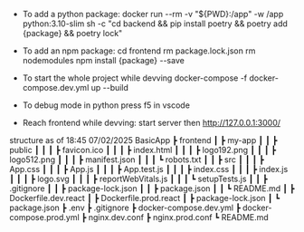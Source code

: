 - To add a python package:
docker run --rm -v "${PWD}:/app" -w /app python:3.10-slim sh -c "cd backend && pip install poetry && poetry add {package} && poetry lock"

- To add an npm package:
cd frontend
rm package.lock.json
rm nodemodules
npm install {package} --save

- To start the whole project while devving
docker-compose -f docker-compose.dev.yml up --build

- To debug mode in python
press f5 in vscode

- Reach frontend while devving:
start server then http://127.0.0.1:3000/

structure as of 18:45 07/02/2025
BasicApp
 ┣ frontend
 ┃ ┣ my-app
 ┃ ┃ ┣ public
 ┃ ┃ ┃ ┣ favicon.ico
 ┃ ┃ ┃ ┣ index.html
 ┃ ┃ ┃ ┣ logo192.png
 ┃ ┃ ┃ ┣ logo512.png
 ┃ ┃ ┃ ┣ manifest.json
 ┃ ┃ ┃ ┗ robots.txt
 ┃ ┃ ┣ src
 ┃ ┃ ┃ ┣ App.css
 ┃ ┃ ┃ ┣ App.js
 ┃ ┃ ┃ ┣ App.test.js
 ┃ ┃ ┃ ┣ index.css
 ┃ ┃ ┃ ┣ index.js
 ┃ ┃ ┃ ┣ logo.svg
 ┃ ┃ ┃ ┣ reportWebVitals.js
 ┃ ┃ ┃ ┗ setupTests.js
 ┃ ┃ ┣ .gitignore
 ┃ ┃ ┣ package-lock.json
 ┃ ┃ ┣ package.json
 ┃ ┃ ┗ README.md
 ┃ ┣ Dockerfile.dev.react
 ┃ ┣ Dockerfile.prod.react
 ┃ ┣ package-lock.json
 ┃ ┗ package.json
 ┣ .env
 ┣ .gitignore
 ┣ docker-compose.dev.yml
 ┣ docker-compose.prod.yml
 ┣ nginx.dev.conf
 ┣ nginx.prod.conf
 ┗ README.md